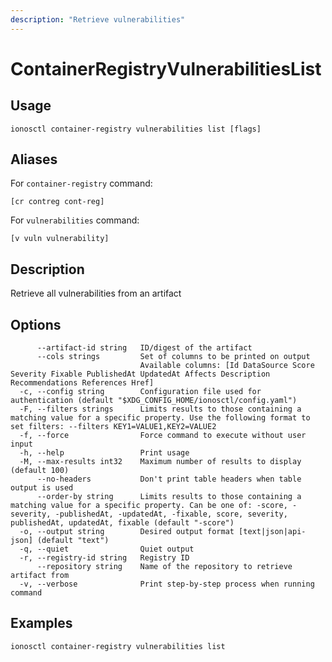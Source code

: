 ```yaml
---
description: "Retrieve vulnerabilities"
---
```


# ContainerRegistryVulnerabilitiesList

## Usage

```text
ionosctl container-registry vulnerabilities list [flags]
```

## Aliases

For `container-registry` command:

```text
[cr contreg cont-reg]
```

For `vulnerabilities` command:

```text
[v vuln vulnerability]
```

## Description

Retrieve all vulnerabilities from an artifact

## Options

```text
      --artifact-id string   ID/digest of the artifact
      --cols strings         Set of columns to be printed on output 
                             Available columns: [Id DataSource Score Severity Fixable PublishedAt UpdatedAt Affects Description Recommendations References Href]
  -c, --config string        Configuration file used for authentication (default "$XDG_CONFIG_HOME/ionosctl/config.yaml")
  -F, --filters strings      Limits results to those containing a matching value for a specific property. Use the following format to set filters: --filters KEY1=VALUE1,KEY2=VALUE2
  -f, --force                Force command to execute without user input
  -h, --help                 Print usage
  -M, --max-results int32    Maximum number of results to display (default 100)
      --no-headers           Don't print table headers when table output is used
      --order-by string      Limits results to those containing a matching value for a specific property. Can be one of: -score, -severity, -publishedAt, -updatedAt, -fixable, score, severity, publishedAt, updatedAt, fixable (default "-score")
  -o, --output string        Desired output format [text|json|api-json] (default "text")
  -q, --quiet                Quiet output
  -r, --registry-id string   Registry ID
      --repository string    Name of the repository to retrieve artifact from
  -v, --verbose              Print step-by-step process when running command
```

## Examples

```text
ionosctl container-registry vulnerabilities list
```

